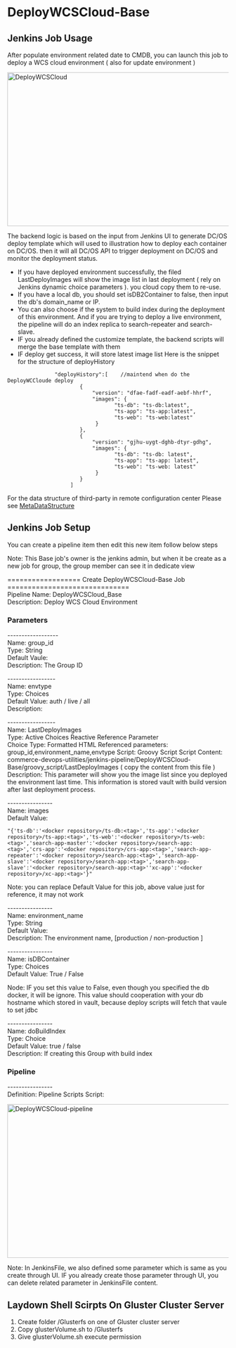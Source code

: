 # DeployWCSCloud-Base #


## Jenkins Job Usage ##
After populate environment related date to CMDB, you can launch this job to deploy a WCS cloud environment ( also for update environment )

<img src="http://9.111.213.154:8100/doc/images/DeployWCSCloud.png" width = "600" height = "350" alt="DeployWCSCloud" align=center /><br>

The backend logic is based on the input from Jenkins UI to generate DC/OS deploy template which will used to illustration how to deploy each container on DC/OS. then it
will all DC/OS API to trigger deployment on DC/OS and monitor the deployment status.

 - If you have deployed environment successfully, the filed LastDeployImages will show the image list in last deployment ( rely on Jenkins dynamic choice parameters ). you cloud copy them to re-use.
 - If you have a local db, you should set isDB2Container to false, then input the db's domain_name or IP.
 - You can also choose if the system to build index during the deployment of this environment. And if you are trying to deploy a live environment, the pipeline will do an index replica to search-repeater and search-slave.<br/>
 - IF you already defined the customize template, the backend scripts will merge the base template with them
 - IF deploy get success, it will store latest image list
Here is the snippet for the structure of deployHistory
```
               "deployHistory":[    //maintend when do the DeployWCCloude deploy
                       {
                           "version": "dfae-fadf-eadf-aebf-hhrf",
                           "images": {
                                  "ts-db": "ts-db:latest",
                                  "ts-app": "ts-app:latest",
                                  "ts-web": "ts-web:latest"
                            }
                       },
                       {
                           "version": "gjhu-uygt-dghb-dtyr-gdhg",
                           "images": {
                                  "ts-db": "ts-db: latest",
                                  "ts-app": "ts-app: latest",
                                  "ts-web": "ts-web: latest"
                            }
                       }
                    ]
```
For the data structure of third-party in remote configuration center Please see [MetaDataStructure](../MetaDataStructure.md)



## Jenkins Job Setup ##
You can create a pipeline item then edit this new item follow below steps

Note:
This Base job's owner is the jenkins admin, but when it be create as a new job for group, the group member can see it in dedicate view

================== Create DeployWCSCloud-Base Job ==============================<br>
Pipeline Name: DeployWCSCloud_Base <br>
Description: Deploy WCS Cloud Environment <br>

### Parameters ###
------------------ <br>
Name: group_id <br>
Type: String <br>
Default Vaule: <Empty> <br>
Description: The Group ID <br>

----------------- <br>
Name: envtype <br>
Type: Choices <br>
Default Value: auth / live / all <br>
Description: <br>

----------------- <br>
Name: LastDeployImages <br>
Type: Active Choices Reactive Reference Parameter <br>
Choice Type: Formatted HTML
Referenced parameters: group_id,environment_name,envtype
Script: Groovy Script
Script Content: commerce-devops-utilities/jenkins-pipeline/DeployWCSCloud-Base/groovy_script/LastDeployImages ( copy the content from this file )
Description: This parameter will show you the image list since you deployed the environment last time. This information is stored vault with build version after last deployment process. <br>

---------------- <br>
Name: images <br>
Default Value: <You Can Set Default Vaule As Below> <br>

```
"{'ts-db':'<docker repository>/ts-db:<tag>','ts-app':'<docker repository>/ts-app:<tag>','ts-web':'<docker repository>/ts-web:<tag>','search-app-master':'<docker repository>/search-app:<tag>','crs-app':'<docker repository>/crs-app:<tag>','search-app-repeater':'<docker repository>/search-app:<tag>','search-app-slave':'<docker repository>/search-app:<tag>','search-app-slave':'<docker repository>/search-app:<tag>''xc-app':'<docker repository>/xc-app:<tag>'}"
```

Note: you can replace Default Value for this job, above value just for reference, it may not work <br>

---------------- <br>
Name: environment_name  <br>
Type: String <br>
Default Value: <Empty> <br>
Description: The environment name, [production / non-production <id>] <br>

---------------- <br>
Name: isDBContainer <br>
Type: Choices  <br>
Default Value: True / False <br>

Node: IF you set this value to False, even though you specified the db docker, it will be ignore. This value should cooperation with your db hostname which stored in vault, because deploy scripts will fetch that vaule to set jdbc

---------------- <br>
Name: doBuildIndex <br>
Type: Choice <br>
Default Value: true / false <br>
Description: If creating this Group with build index <br>


### Pipeline ###
---------------- <br>
Definition: Pipeline Scripts
Script: <copy content from JenkinsFile>

<img src="http://9.111.213.154:8100/doc/images/DeployWCSCloud-pipeline.png" width = "600" height = "350" alt="DeployWCSCloud-pipeline" align=center /><br>

Note:
In JenkinsFile, we also defined some parameter which is same as you create through UI. IF you already create those parameter through UI, you can delete
related parameter in JenkinsFile content.


## Laydown Shell Scirpts On Gluster Cluster Server ##
1. Create folder /Glusterfs on one of Gluster cluster server
2. Copy glusterVolume.sh to /Glusterfs
3. Give glusterVolume.sh execute permission
